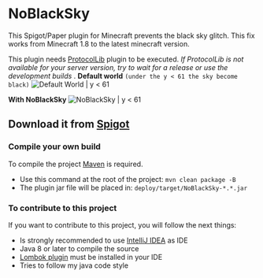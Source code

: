 # NoBlackSky
This Spigot/Paper plugin for Minecraft prevents the black sky glitch. This fix works from Minecraft 1.8
to the latest minecraft version.

This plugin needs [ProtocolLib](https://www.spigotmc.org/resources/protocollib.1997/) plugin to be executed. 
_If ProtocolLib is not available for your server version, try to wait for a release or use the development builds_
.
**Default world** `(under the y < 61 the sky become black)`
![Default World | y < 61](https://i.imgur.com/O81FSZR.png)

**With NoBlackSky**
![NoBlackSky | y < 61](https://i.imgur.com/wO8jF1V.png)

Download it from [Spigot](https://www.spigotmc.org/resources/world-type-changer.25337/)
---
### Compile your own build
To compile the project [Maven](https://maven.apache.org/download.cgi) is required.

- Use this command at the root of the project: `mvn clean package -B`
- The plugin jar file will be placed in:
`deploy/target/NoBlackSky-*.*.jar`

### To contribute to this project

If you want to contribute to this project, you will follow the next things:

- Is strongly recommended to use [IntelliJ IDEA](https://www.jetbrains.com/idea/) as IDE
- Java 8 or later to compile the source
- [Lombok plugin](https://projectlombok.org/download) must be installed in your IDE
- Tries to follow my java code style